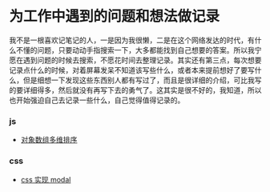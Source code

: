 # 为工作中遇到的问题和想法做记录

我不是一根喜欢记笔记的人，一是因为我很懒，二是在这个网络发达的时代，有什么不懂的问题，只要动动手指搜索一下，大多都能找到自己想要的答案。所以我宁愿在遇到问题的时候去搜索，不愿花时间去整理记录。其实还有第三点，每次想要记录点什么的时候，对着屏幕发呆不知道该写些什么，或者本来提前想好了要写什么，但是细想一下发现这些东西别人都有写过了，而且是很详细的介绍，可比我写的要详细得多，然后就没有再写下去的勇气了。这其实是很不好的，我知道，所以也开始强迫自己去记录一些什么，自己觉得值得记录的。

### js
- [对象数组多维排序](https://github.com/linghucq1/notes/issues/1)

### css
- [css 实现 modal](https://github.com/linghucq1/notes/issues/2)
